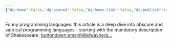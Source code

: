 ```yaml
---
{"dg-home":false,"dg-pinned":false,"dg-home-link":false,"dg-publish":true,"tags":["dgblip"],"disabled rules":["yaml-title","yaml-title-alias","file-name-heading"],"title":"philipp on mastodon @ 2023-01-20","created-date":"2023-01-20T15:51:15","id":109722329110465120,"updated-date":"2025-05-02T08:50:43","dg-path":"blips/109722329110465117.md","permalink":"/blips/109722329110465117/","dgPassFrontmatter":true}
---
```



Funny programming languages: this article is a deep dive into obscure and satirical programming languages - starting with the mandatory description of Shakespeare. [buttondown.email/hillelwayne/a…](https://buttondown.email/hillelwayne/archive/funny-programming-languages/)



